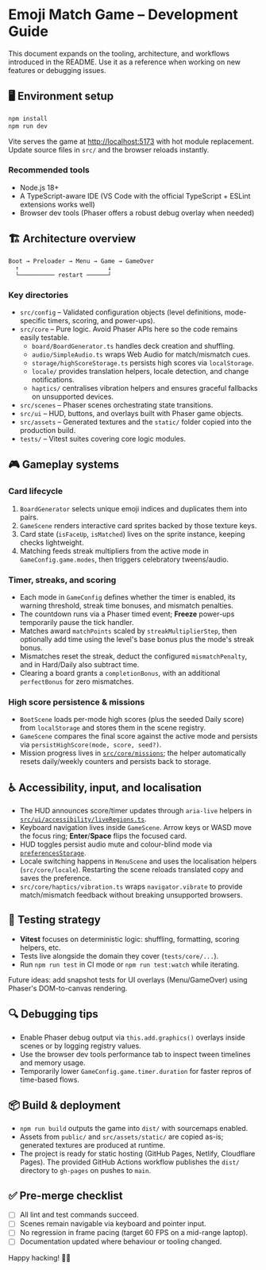 # Emoji Match Game – Development Guide

This document expands on the tooling, architecture, and workflows introduced in the README. Use it as a reference when working on new features or debugging issues.

## 🖥️ Environment setup

```bash
npm install
npm run dev
```

Vite serves the game at <http://localhost:5173> with hot module replacement. Update source files in `src/` and the browser reloads instantly.

### Recommended tools

- Node.js 18+
- A TypeScript-aware IDE (VS Code with the official TypeScript + ESLint extensions works well)
- Browser dev tools (Phaser offers a robust debug overlay when needed)

## 🏗️ Architecture overview

```
Boot → Preloader → Menu → Game → GameOver
  ↑                         ↓
  └────────── restart ──────┘
```

### Key directories

- `src/config` – Validated configuration objects (level definitions, mode-specific timers, scoring, and power-ups).
- `src/core` – Pure logic. Avoid Phaser APIs here so the code remains easily testable.
  - `board/BoardGenerator.ts` handles deck creation and shuffling.
  - `audio/SimpleAudio.ts` wraps Web Audio for match/mismatch cues.
  - `storage/highScoreStorage.ts` persists high scores via `localStorage`.
  - `locale/` provides translation helpers, locale detection, and change notifications.
  - `haptics/` centralises vibration helpers and ensures graceful fallbacks on unsupported devices.
- `src/scenes` – Phaser scenes orchestrating state transitions.
- `src/ui` – HUD, buttons, and overlays built with Phaser game objects.
- `src/assets` – Generated textures and the `static/` folder copied into the production build.
- `tests/` – Vitest suites covering core logic modules.

## 🎮 Gameplay systems

### Card lifecycle

1. `BoardGenerator` selects unique emoji indices and duplicates them into pairs.
2. `GameScene` renders interactive card sprites backed by those texture keys.
3. Card state (`isFaceUp`, `isMatched`) lives on the sprite instance, keeping checks lightweight.
4. Matching feeds streak multipliers from the active mode in `GameConfig.game.modes`, then triggers celebratory tweens/audio.

### Timer, streaks, and scoring

- Each mode in `GameConfig` defines whether the timer is enabled, its warning threshold, streak time bonuses, and mismatch penalties.
- The countdown runs via a Phaser timed event; **Freeze** power-ups temporarily pause the tick handler.
- Matches award `matchPoints` scaled by `streakMultiplierStep`, then optionally add time using the level's base bonus plus the mode's streak bonus.
- Mismatches reset the streak, deduct the configured `mismatchPenalty`, and in Hard/Daily also subtract time.
- Clearing a board grants a `completionBonus`, with an additional `perfectBonus` for zero mismatches.

### High score persistence & missions

- `BootScene` loads per-mode high scores (plus the seeded Daily score) from `localStorage` and stores them in the scene registry.
- `GameScene` compares the final score against the active mode and persists via `persistHighScore(mode, score, seed?)`.
- Mission progress lives in [`src/core/missions`](../src/core/missions); the helper automatically resets daily/weekly counters and persists back to storage.

## ♿ Accessibility, input, and localisation

- The HUD announces score/timer updates through `aria-live` helpers in [`src/ui/accessibility/liveRegions.ts`](../src/ui/accessibility/liveRegions.ts).
- Keyboard navigation lives inside `GameScene`. Arrow keys or WASD move the focus ring; **Enter**/**Space** flips the focused card.
- HUD toggles persist audio mute and colour-blind mode via [`preferencesStorage`](../src/core/storage/preferencesStorage.ts).
- Locale switching happens in `MenuScene` and uses the localisation helpers (`src/core/locale`). Restarting the scene reloads translated copy and saves the preference.
- `src/core/haptics/vibration.ts` wraps `navigator.vibrate` to provide match/mismatch feedback without breaking unsupported browsers.

## 🧪 Testing strategy

- **Vitest** focuses on deterministic logic: shuffling, formatting, scoring helpers, etc.
- Tests live alongside the domain they cover (`tests/core/...`).
- Run `npm run test` in CI mode or `npm run test:watch` while iterating.

Future ideas: add snapshot tests for UI overlays (Menu/GameOver) using Phaser's DOM-to-canvas rendering.

## 🔍 Debugging tips

- Enable Phaser debug output via `this.add.graphics()` overlays inside scenes or by logging registry values.
- Use the browser dev tools performance tab to inspect tween timelines and memory usage.
- Temporarily lower `GameConfig.game.timer.duration` for faster repros of time-based flows.

## 📦 Build & deployment

- `npm run build` outputs the game into `dist/` with sourcemaps enabled.
- Assets from `public/` and `src/assets/static/` are copied as-is; generated textures are produced at runtime.
- The project is ready for static hosting (GitHub Pages, Netlify, Cloudflare Pages). The provided GitHub Actions workflow publishes the `dist/` directory to `gh-pages` on pushes to `main`.

## ✅ Pre-merge checklist

- [ ] All lint and test commands succeed.
- [ ] Scenes remain navigable via keyboard and pointer input.
- [ ] No regression in frame pacing (target 60 FPS on a mid-range laptop).
- [ ] Documentation updated where behaviour or tooling changed.

Happy hacking! 🧑‍💻
